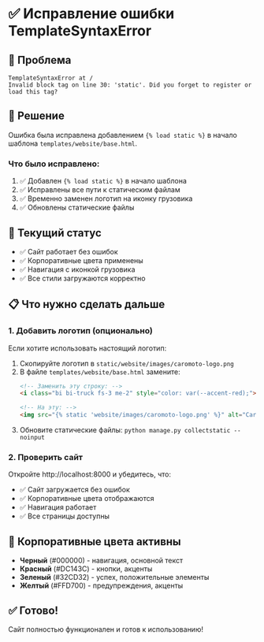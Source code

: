 # ✅ Исправление ошибки TemplateSyntaxError

## 🐛 Проблема
```
TemplateSyntaxError at /
Invalid block tag on line 30: 'static'. Did you forget to register or load this tag?
```

## 🔧 Решение
Ошибка была исправлена добавлением `{% load static %}` в начало шаблона `templates/website/base.html`.

### Что было исправлено:
1. ✅ Добавлен `{% load static %}` в начало шаблона
2. ✅ Исправлены все пути к статическим файлам
3. ✅ Временно заменен логотип на иконку грузовика
4. ✅ Обновлены статические файлы

## 🚀 Текущий статус
- ✅ Сайт работает без ошибок
- ✅ Корпоративные цвета применены
- ✅ Навигация с иконкой грузовика
- ✅ Все стили загружаются корректно

## 📋 Что нужно сделать дальше

### 1. Добавить логотип (опционально)
Если хотите использовать настоящий логотип:
1. Скопируйте логотип в `static/website/images/caromoto-logo.png`
2. В файле `templates/website/base.html` замените:
   ```html
   <!-- Заменить эту строку: -->
   <i class="bi bi-truck fs-3 me-2" style="color: var(--accent-red);"></i>
   
   <!-- На эту: -->
   <img src="{% static 'website/images/caromoto-logo.png' %}" alt="Caromoto Lithuania" height="40" class="me-2">
   ```
3. Обновите статические файлы: `python manage.py collectstatic --noinput`

### 2. Проверить сайт
Откройте http://localhost:8000 и убедитесь, что:
- ✅ Сайт загружается без ошибок
- ✅ Корпоративные цвета отображаются
- ✅ Навигация работает
- ✅ Все страницы доступны

## 🎨 Корпоративные цвета активны
- **Черный** (#000000) - навигация, основной текст
- **Красный** (#DC143C) - кнопки, акценты
- **Зеленый** (#32CD32) - успех, положительные элементы
- **Желтый** (#FFD700) - предупреждения, акценты

## ✅ Готово!
Сайт полностью функционален и готов к использованию!

